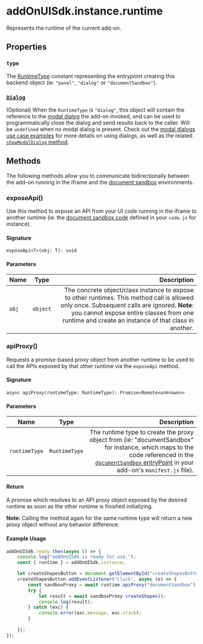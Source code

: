 # addOnUISdk.instance.runtime

Represents the runtime of the current add-on.

## Properties

### `type`

The [RuntimeType](addonsdk-constants.md) constant representing the entrypoint creating this backend object (ie: `"panel"`, `"dialog"` or `"documentSandbox"`).

### [`Dialog`](../addonsdk/runtime-dialog.md)

(Optional) When the `RuntimeType` is `"dialog"`, this object will contain the reference to the [modal dialog](runtime-dialog.md) the add-on invoked, and can be used to programmatically close the dialog and send results back to the caller. Will be `undefined` when no modal dialog is present. Check out the [modal dialogs use case examples](../../guides/develop/use_cases.md#modal-dialogs) for more details on using dialogs, as well as the related [`showModalDialog` method](../addonsdk/addonsdk-app.md#showmodaldialog).

## Methods

The following methods allow you to communicate bidirectionally between the add-on running in the iframe and the [document sandbox](../document-sandbox/) environments.

### exposeApi()

Use this method to expose an API from your UI code running in the iframe to another runtime (ie: the [document sandbox code](../document-sandbox/) defined in your `code.js` for instance).

#### Signature

`exposeApi<T>(obj: T): void`

#### Parameters

| Name      | Type        | Description   |
| ----------| ------------| -----------:  |
| `obj`     | `object`    | The concrete object/class instance to expose to other runtimes. This method call is allowed only once. Subsequent calls are ignored. **Note**: you cannot expose entire classes from one runtime and create an instance of that class in another. |

### apiProxy()

Requests a promise-based proxy object from another runtime to be used to call the APIs exposed by that other runtime via the `exposeApi` method.

#### Signature

`async apiProxy(runtimeType: RuntimeType): Promise<Remote<unknown>>`

#### Parameters

| Name          | Type        | Description   |
| --------------| ------------| -----------:  |
| `runtimeType` | `RuntimeType` | The runtime type to create the proxy object from (ie: "documentSandbox" for instance, which maps to the code referenced in the [`documentSandbox` entryPoint](../document-sandbox/index.md#document-sandbox-entry-point) in your add-on's `manifest.js` file). |

#### Return

A promise which resolves to an API proxy object exposed by the desired runtime as soon as the other runtime is finished initializing.

**Note:** Calling the method again for the same runtime type will return a new proxy object without any behavior difference.

#### Example Usage

```js
addOnUISdk.ready.then(async () => {
    console.log("addOnUISdk is ready for use.");
    const { runtime } = addOnUISdk.instance;

    let createShapesButton = document.getElementById("createShapesButton");
    createShapesButton.addEventListener("click", async (e) => {
        const sandboxProxy = await runtime.apiProxy("documentSandbox");
        try {
            let result = await sandboxProxy.createShapes();
            console.log(result);
        } catch (exc) {
            console.error(exc.message, exc.stack);
        }
        
    });
});
```
